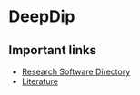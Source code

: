# DeepDip

## Important links
- [Research Software Directory](https://research-software-directory.org/projects/deepdip)
- [Literature](https://github.com/Team-Nabla/.github/blob/main/profile/pages/projects/deepdip/literature.md)

